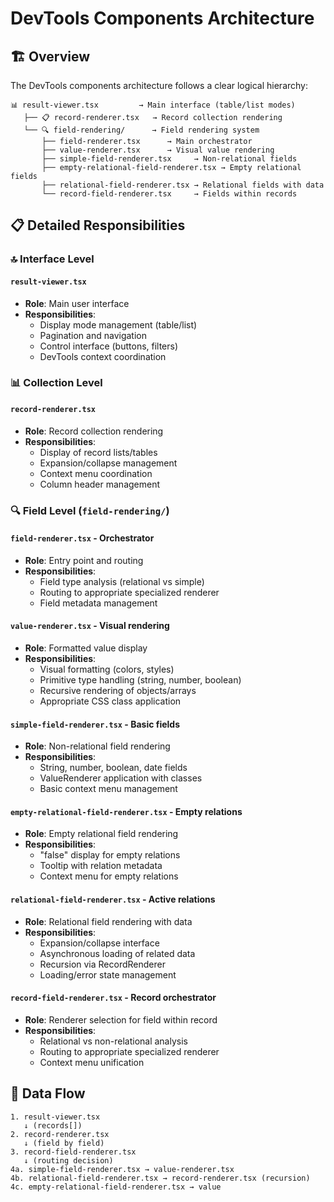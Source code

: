 # DevTools Components Architecture

## 🏗 Overview

The DevTools components architecture follows a clear logical hierarchy:

```
📊 result-viewer.tsx         → Main interface (table/list modes)
   ├── 📋 record-renderer.tsx   → Record collection rendering
   └── 🔍 field-rendering/      → Field rendering system
       ├── field-renderer.tsx      → Main orchestrator 
       ├── value-renderer.tsx      → Visual value rendering
       ├── simple-field-renderer.tsx     → Non-relational fields
       ├── empty-relational-field-renderer.tsx → Empty relational fields
       ├── relational-field-renderer.tsx → Relational fields with data
       └── record-field-renderer.tsx     → Fields within records
```

## 📋 Detailed Responsibilities

### 🔝 **Interface Level**

#### `result-viewer.tsx`
- **Role**: Main user interface
- **Responsibilities**:
  - Display mode management (table/list)
  - Pagination and navigation
  - Control interface (buttons, filters)
  - DevTools context coordination

### 📊 **Collection Level**

#### `record-renderer.tsx`
- **Role**: Record collection rendering
- **Responsibilities**:
  - Display of record lists/tables
  - Expansion/collapse management
  - Context menu coordination
  - Column header management

### 🔍 **Field Level** (`field-rendering/`)

#### `field-renderer.tsx` - **Orchestrator**
- **Role**: Entry point and routing
- **Responsibilities**:
  - Field type analysis (relational vs simple)
  - Routing to appropriate specialized renderer
  - Field metadata management

#### `value-renderer.tsx` - **Visual rendering**
- **Role**: Formatted value display
- **Responsibilities**:
  - Visual formatting (colors, styles)
  - Primitive type handling (string, number, boolean)
  - Recursive rendering of objects/arrays
  - Appropriate CSS class application

#### `simple-field-renderer.tsx` - **Basic fields**
- **Role**: Non-relational field rendering
- **Responsibilities**:
  - String, number, boolean, date fields
  - ValueRenderer application with classes
  - Basic context menu management

#### `empty-relational-field-renderer.tsx` - **Empty relations**
- **Role**: Empty relational field rendering
- **Responsibilities**:
  - "false" display for empty relations
  - Tooltip with relation metadata
  - Context menu for empty relations

#### `relational-field-renderer.tsx` - **Active relations**
- **Role**: Relational field rendering with data
- **Responsibilities**:
  - Expansion/collapse interface
  - Asynchronous loading of related data
  - Recursion via RecordRenderer
  - Loading/error state management

#### `record-field-renderer.tsx` - **Record orchestrator**
- **Role**: Renderer selection for field within record
- **Responsibilities**:
  - Relational vs non-relational analysis
  - Routing to appropriate specialized renderer
  - Context menu unification

## 🔄 Data Flow

```
1. result-viewer.tsx
   ↓ (records[])
2. record-renderer.tsx
   ↓ (field by field)
3. record-field-renderer.tsx
   ↓ (routing decision)
4a. simple-field-renderer.tsx → value-renderer.tsx
4b. relational-field-renderer.tsx → record-renderer.tsx (recursion)
4c. empty-relational-field-renderer.tsx → value
